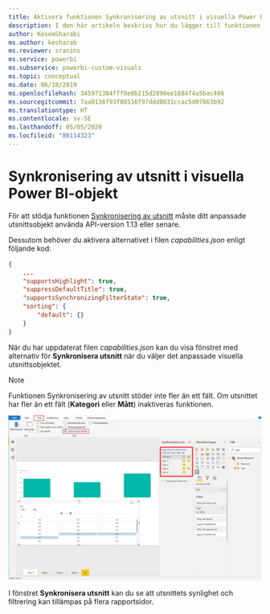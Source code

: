 ```yaml
---
title: Aktivera funktionen Synkronisering av utsnitt i visuella Power BI-objekt
description: I den här artikeln beskrivs hur du lägger till funktionen Synkronisering av utsnitt i visuella Power BI-objekt.
author: KesemSharabi
ms.author: kesharab
ms.reviewer: sranins
ms.service: powerbi
ms.subservice: powerbi-custom-visuals
ms.topic: conceptual
ms.date: 06/18/2019
ms.openlocfilehash: 345971384fff0e0b215d2898ee1684f4a5bac486
ms.sourcegitcommit: 7aa0136f93f88516f97ddd8031ccac5d07863b92
ms.translationtype: HT
ms.contentlocale: sv-SE
ms.lasthandoff: 05/05/2020
ms.locfileid: "80114323"
---
```

# <a name="sync-slicers-in-power-bi-visuals"></a>Synkronisering av utsnitt i visuella Power BI-objekt

För att stödja funktionen [Synkronisering av utsnitt](https://docs.microsoft.com/power-bi/desktop-slicers) måste ditt anpassade utsnittsobjekt använda API-version 1.13 eller senare.

Dessutom behöver du aktivera alternativet i filen *capabilities.json* enligt följande kod:

```json
{
    ...
    "supportsHighlight": true,
    "suppressDefaultTitle": true,
    "supportsSynchronizingFilterState": true,
    "sorting": {
        "default": {}
    }
}
```

När du har uppdaterat filen *capabilities.json* kan du visa fönstret med alternativ för **Synkronisera utsnitt** när du väljer det anpassade visuella utsnittsobjektet.

> [!NOTE]
> Funktionen Synkronisering av utsnitt stöder inte fler än ett fält. Om utsnittet har fler än ett fält (**Kategori** eller **Mått**) inaktiveras funktionen.

![Fönstret ”Synkronisera utsnitt”](media/enable-sync-slicers/sync-slicers-panel.png)

I fönstret **Synkronisera utsnitt** kan du se att utsnittets synlighet och filtrering kan tillämpas på flera rapportsidor.
